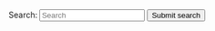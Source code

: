 <form action="/search" method="get" class="sidebar-search-container est-search-container col-5 col-sm-5 col-12">
  <label for="search-input" class="visually-hidden">Search:</label>
  <input type="search" id="search-input" name="query" class="search-input" placeholder="Search" aria-label="Search" oninput="toggleClearButton('search-input', 'clear-button-small')">
  <button type="button" id="clear-button-small" class="clear-search" aria-label="Clear search" onclick="clearSearch('search-input', 'clear-button-small')" style="display:none;">
    &#x2715;
  </button>
  <button type="submit" class="search-button" aria-label="Submit search">
    <span class="visually-hidden">Submit search</span>
  </button>
</form>